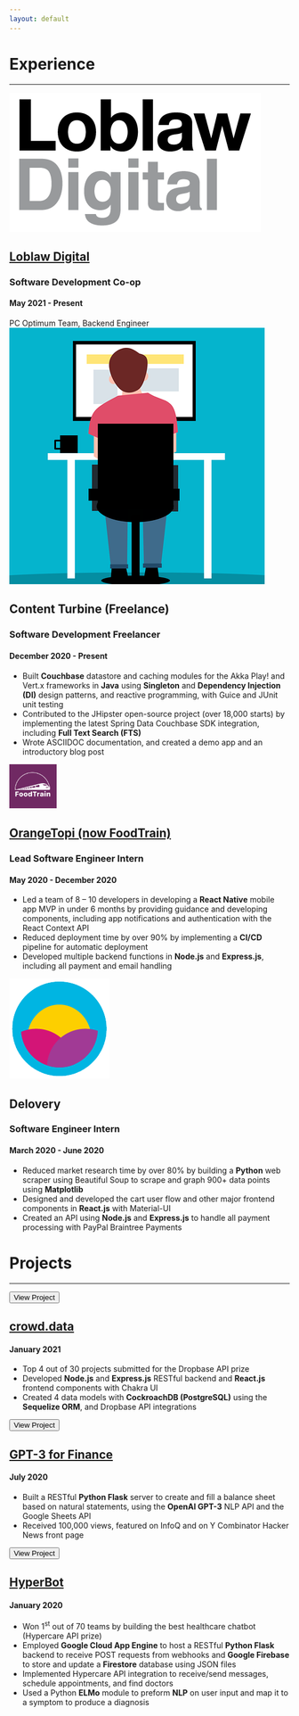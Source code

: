 ```yaml
---
layout: default
---
```


# Experience

---

<div class="row">
  <div class="columnl">
    <a rel="noreferrer noopener" target="_blank" href="https://www.loblawdigital.co/"><img src="/assets/img/ld.png" 
    class="thumbnail"/></a>
  </div>
  <div class="columnr">
    <a href="https://www.loblawdigital.co/"><h2>Loblaw Digital</h2></a>
    <h3>Software Development Co-op</h3>
    <h4>May 2021 - Present</h4>
    PC Optimum Team, Backend Engineer
  </div>
</div>

<div class="row">
  <div class="columnl">
    <img src="/assets/img/freelance.png"
    class="thumbnail"/>
  </div>
  <div class="columnr">
    <h2>Content Turbine (Freelance)</h2>
    <h3>Software Development Freelancer</h3>
    <h4>December 2020 - Present</h4>
    <ul>
      <li>Built <b>Couchbase</b> datastore and caching modules for the Akka Play! and Vert.x frameworks in <b>Java</b> using <b>Singleton</b> and <b>Dependency Injection (DI)</b> design patterns, and reactive programming, with Guice and JUnit unit testing </li>
      <li>Contributed to the JHipster open-source project (over 18,000 starts) by implementing the latest Spring Data Couchbase SDK integration, including <b>Full Text Search (FTS)</b></li>
      <li>Wrote ASCIIDOC documentation, and created a demo app and an introductory blog post</li>
    </ul>
  </div>
</div>

<div class="row">
  <div class="columnl">
    <a target="_blank" rel="noreferrer noopener" href="https://www.orangetopi.com/"><img src="/assets/img/foodtrain.png"
    class="thumbnail"/></a>
  </div>
  <div class="columnr">
    <a href="https://www.orangetopi.com/"><h2>OrangeTopi (now FoodTrain)</h2></a>
    <h3>Lead Software Engineer Intern</h3>
    <h4>May 2020 - December 2020</h4>
    <ul>
      <li>Led a team of 8 – 10 developers in developing a <b>React Native</b> mobile app MVP in under 6 months by providing guidance and developing components, including app notifications and authentication with the React Context API</li>
      <li>Reduced deployment time by over 90% by implementing a <b>CI/CD</b> pipeline for automatic deployment</li>
      <li>Developed multiple backend functions in <b>Node.js</b> and <b>Express.js</b>, including all payment and email handling</li>
    </ul>
  </div>
</div>

<div class="row">
  <div class="columnl">
    <img src="/assets/img/delovery.png"
    class="thumbnail"/>
  </div>
  <div class="columnr">
    <h2>Delovery</h2>
    <h3>Software Engineer Intern</h3>
    <h4>March 2020 - June 2020</h4>
    <ul>
      <li>Reduced market research time by over 80% by building a <b>Python</b> web scraper using Beautiful Soup to scrape and graph 900+ data points using <b>Matplotlib</b></li>
      <li>Designed and developed the cart user flow and other major frontend components in <b>React.js</b> with Material-UI</li>
      <li>Created an API using <b>Node.js</b> and <b>Express.js</b> to handle all payment processing with PayPal Braintree Payments</li>
    </ul>
  </div>
</div>

# Projects

---

<div class="row">
  <div class="columnl">
    <a target="_blank" href="https://devpost.com/software/crowd-space" rel="noreferrer noopener"><button class="thumbnail projbutton">View&#x00A;Project</button></a>
  </div>
  <div class="columnr">
    <a target="_blank" href="https://devpost.com/software/crowd-space" rel="noreferrer noopener"><h2>crowd.data</h2></a>
    <h4>January 2021</h4>
    <ul>
      <li>Top 4 out of 30 projects submitted for the Dropbase API prize</li>
      <li>Developed <b>Node.js</b> and <b>Express.js</b> RESTful backend and <b>React.js</b> frontend components with Chakra UI</li>
      <li>Created 4 data models with <b>CockroachDB (PostgreSQL)</b> using the <b>Sequelize ORM</b>, and Dropbase API integrations</li>
    </ul>
  </div>
</div>

<div class="row">
  <div class="columnl">
    <a target="_blank" href="https://twitter.com/gkysaad/status/1285717081074409476?s=20" rel="noreferrer noopener"><button class="thumbnail projbutton">View&#x00A;Project</button></a>
  </div>
  <div class="columnr">
    <a target="_blank" href="https://twitter.com/gkysaad/status/1285717081074409476?s=20" rel="noreferrer noopener"><h2>GPT-3 for Finance</h2></a>
    <h4>July 2020</h4>
    <ul>
      <li>Built a RESTful <b>Python Flask</b> server to create and fill a balance sheet based on natural statements, using the <b>OpenAI GPT-3</b> NLP API and the Google Sheets API</li>
      <li>Received 100,000 views, featured on InfoQ and on Y Combinator Hacker News front page</li>
    </ul>
  </div>
</div>

<div class="row">
  <div class="columnl">
    <a target="_blank" href="https://github.com/gkysaad/HCChat" rel="noreferrer noopener"><button class="thumbnail projbutton">View&#x00A;Project</button></a>
  </div>
  <div class="columnr">
    <a target="_blank" href="https://github.com/gkysaad/HCChat" rel="noreferrer noopener"><h2>HyperBot</h2></a>
    <h4>January 2020</h4>
    <ul>
      <li>Won 1<sup>st</sup> out of 70 teams by building the best healthcare chatbot (Hypercare API prize)</li>
      <li>Employed <b>Google Cloud App Engine</b> to host a RESTful <b>Python Flask</b> backend to receive POST requests from webhooks and <b>Google Firebase</b> to store and update a <b>Firestore</b> database using JSON files</li>
      <li>Implemented Hypercare API integration to receive/send messages, schedule appointments, and find doctors</li>
      <li>Used a Python <b>ELMo</b> module to preform <b>NLP</b> on user input and map it to a symptom to produce a diagnosis</li>
    </ul>
  </div>
</div>
